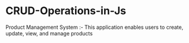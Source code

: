 # CRUD-Operations-in-Js
Product Management System :- This application enables users to create, update, view, and manage products
